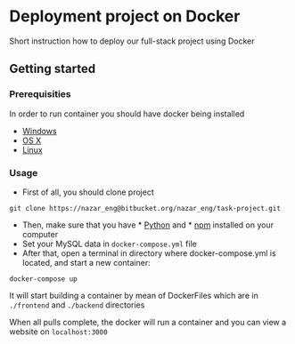 # Deployment project on Docker

Short instruction how to deploy our full-stack project using Docker

## Getting started

### Prerequisities

In order to run container you should have docker being installed

* [Windows](https://docs.docker.com/windows/started)
* [OS X](https://docs.docker.com/mac/started/)
* [Linux](https://docs.docker.com/linux/started/)

### Usage

* First of all, you should clone project

```shell
git clone https://nazar_eng@bitbucket.org/nazar_eng/task-project.git
```
* Then, make sure that you have * [Python](https://www.python.org/downloads/) and * [npm](https://www.npmjs.com/get-npm) installed on your computer
* Set your MySQL data in `docker-compose.yml` file
* After that, open a terminal in directory where docker-compose.yml is located, and start a new container:

```shell
docker-compose up
```
It will start building a container by mean of DockerFiles which are in `./frontend` and `./backend` directories

When all pulls complete, the docker will run a container and you can view a website on `localhost:3000`